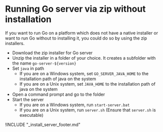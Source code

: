 # Running Go server via zip without installation

If you want to run Go on a platform which does not have a native installer or want to run Go without to installing it, you could do so by using the zip installers.

-   Download the zip installer for Go server
-   Unzip the installer in a folder of your choice. It creates a subfolder with the name ```go-server-${version}```
-   Set ```java``` in path
    -   If you are on a Windows system, set ```GO_SERVER_JAVA_HOME``` to the installation path of java on the system
    -   If you are on a Unix system, set ```JAVA_HOME``` to the installation path of java on the system
-   Open a command prompt and go to the folder
-   Start the server
    -   If you are on a Windows system, run ```start-server.bat```
    -   If you are on a Unix system, run ```server.sh```  (Ensure that ```server.sh``` is executable)

!INCLUDE "_install_server_footer.md"

